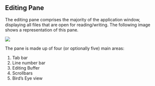 ## Editing Pane

The editing pane comprises the majority of the application window, displaying all files that are open for reading/writing.  The following image shows a representation of this pane.

![][image-1]

The pane is made up of four (or optionally five) main areas:

1. Tab bar
2. Line number bar
3. Editing Buffer
4. Scrollbars
5. Bird’s Eye view

[image-1]:	assets/DraggedImage.png